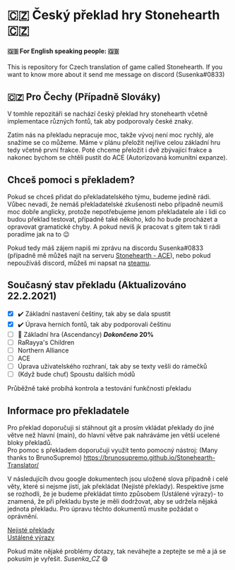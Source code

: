 
# :czech_republic: Český překlad hry Stonehearth :czech_republic:

#### :uk: For English speaking people: :uk:
This is repository for Czech translation of game called Stonehearth. If you want to know more about it send me message on discord (Susenka#0833) <br/>

## :czech_republic: Pro Čechy (Případně Slováky)
V tomhle repozitáři se nachází český překlad hry stonehearth včetně implementace různých fontů, tak aby podporovaly české znaky.

Zatím nás na překladu nepracuje moc, takže vývoj není moc rychlý, ale snažíme se co můžeme. Máme v plánu přeložit nejříve celou základní hru tedy včetně první frakce. Poté chceme přeložit i dvě zbývající frakce a nakonec bychom se chtěli pustit do ACE (Autorizovaná komunitní expanze).

## Chceš pomoci s překladem?
Pokud se chceš přidat do překladatelského týmu, budeme jedině rádi. Vůbec nevadí, že nemáš překladatelské zkušenosti nebo případně neumíš moc dobře anglicky, protože nepotřebujeme jenom překladatele ale i lidi co budou překlad testovat, případně také někoho, kdo ho bude procházet a opravovat gramatické chyby. A pokud nevíš jk pracovat s gitem tak ti rádi poradíme jak na to :wink:

Pokud tedy máš zájem napiš mi zprávu na discordu Susenka#0833 (případně mě můžeš najít na serveru [Stonehearth - ACE](https://discord.gg/8dxCsqB)), nebo pokud nepoužíváš discord, můžeš mi napsat na [steamu](https://steamcommunity.com/id/susenak/).

## Současný stav překladu (Aktualizováno 22.2.2021)
- [x] :heavy_check_mark: Základní nastavení češtiny, tak aby se dala spustit
- [x] :heavy_check_mark: Úprava herních fontů, tak aby podporovali češtinu
- [ ] :construction: Základní hra (Ascendancy) **_Dokončeno_ 20%**
- [ ] RaRayya's Children
- [ ] Northern Alliance
- [ ] ACE
- [ ] Úprava uživatelského rozhraní, tak aby se texty vešli do rámečků
- [ ] \(Když bude chuť) Spoustu dalších módů

Průběžně také probíhá kontrola a testování funkčnosti překladu

## Informace pro překladatele
Pro překlad doporučuji si stáhnout git a prosím vkládat překlady do jiné větve než hlavní (main), do hlavní větve pak nahráváme jen větší ucelené bloky překladů.<br/>
Pro pomoc s překladem doporučuji využít tento pomocný nástroj: (Many thanks to BrunoSupremo) https://brunosupremo.github.io/Stonehearth-Translator/

V následujícíh dvou google dokumentech jsou uložené slova případně i celé věty, které si nejsme jistí, jak překládat (Nejisté překlady). Respektive jsme se rozhodli, že je budeme překládat tímto způsobem (Ustálené výrazy)- to znamená, že při překladu byste je měli dodržovat, aby se udržela nějaká jednota překladu. Pro úpravu těchto dokumentů musíte požádat o oprávnění.

[Nejisté překlady](https://docs.google.com/document/d/1XPQzsXc9MoOCnaVSEjkDlhrqXI0NYyxz/edit)<br/>
[Ustálené výrazy](https://docs.google.com/document/d/1CrqKTX2AkoIyoFndXLSLgXdvWC69zpGG/edit)<br/>

Pokud máte nějaké problémy dotazy, tak neváhejte a zeptejte se mě a já se pokusím je vyřešit. _Susenka_CZ_ :smile:
